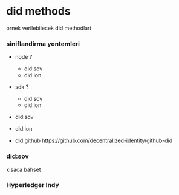 # did methods

ornek verilebilecek did methodlari

### siniflandirma yontemleri

- node ?
    - did:sov
    - did:ion

- sdk ?
    - did:sov
    - did:ion

- did:sov
- did:ion 
- did:github https://github.com/decentralized-identity/github-did

### did:sov
kisaca bahset

### Hyperledger Indy